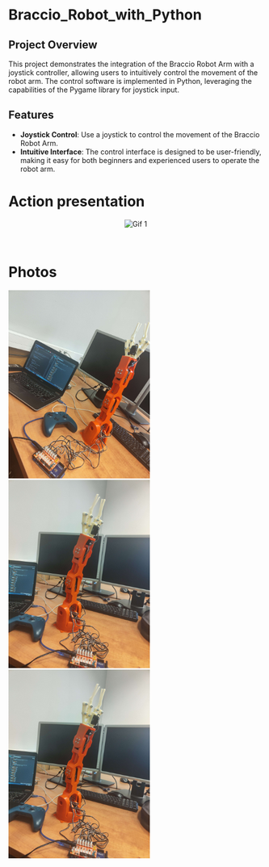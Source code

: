 # Braccio_Robot_with_Python

## Project Overview

This project demonstrates the integration of the Braccio Robot Arm with a joystick controller, allowing users to intuitively control the movement of the robot arm. The control software is implemented in Python, leveraging the capabilities of the Pygame library for joystick input.

## Features

- **Joystick Control**: Use a joystick to control the movement of the Braccio Robot Arm.
- **Intuitive Interface**: The control interface is designed to be user-friendly, making it easy for both beginners and experienced users to operate the robot arm.

# Action presentation
<p align="center">
   <img src="resources/video.gif" alt="Gif 1" width="324">
</p>
<br>

# Photos
<p float="left">
  <img src="resources/photo-1.jpg" alt="Photo 1" width="280">
  <img src="resources/photo-2.jpg" alt="Photo 2" width="280">
  <img src="resources/photo-2.jpg" alt="Photo 3" width="280">
</p>
<br>
